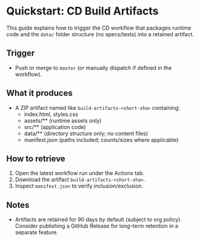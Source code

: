 # Quickstart: CD Build Artifacts

This guide explains how to trigger the CD workflow that packages runtime code and the `data/` folder structure (no specs/tests) into a retained artifact.

## Trigger
- Push or merge to `master` (or manually dispatch if defined in the workflow).

## What it produces
- A ZIP artifact named like `build-artifacts-<short-sha>` containing:
  - index.html, styles.css
  - assets/** (runtime assets only)
  - src/** (application code)
  - data/** (directory structure only; no content files)
  - manifest.json (paths included; counts/sizes where applicable)

## How to retrieve
1. Open the latest workflow run under the Actions tab.
2. Download the artifact `build-artifacts-<short-sha>`.
3. Inspect `manifest.json` to verify inclusion/exclusion.

## Notes
- Artifacts are retained for 90 days by default (subject to org policy). Consider publishing a GitHub Release for long-term retention in a separate feature.
